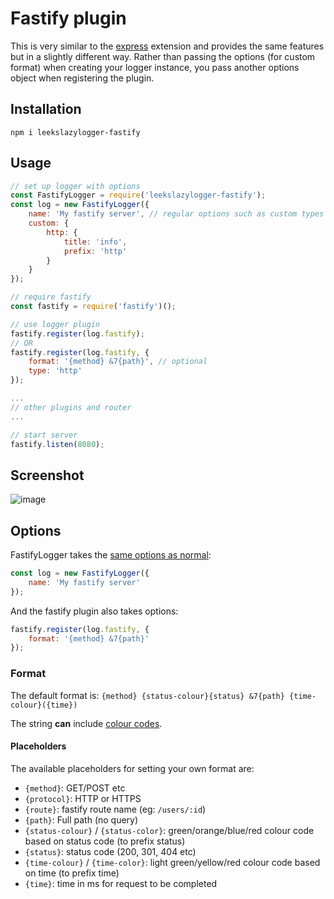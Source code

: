 # Fastify plugin

This is very similar to the [express](./express) extension and provides the same features but in a slightly different way. Rather than passing the options (for custom format) when creating your logger instance, you pass another options object when registering the plugin.

## Installation

`npm i leekslazylogger-fastify`

## Usage

```js
// set up logger with options
const FastifyLogger = require('leekslazylogger-fastify');
const log = new FastifyLogger({
	name: 'My fastify server', // regular options such as custom types
	custom: {
		http: {
			title: 'info',
			prefix: 'http'
		}
	}
});

// require fastify
const fastify = require('fastify')();

// use logger plugin
fastify.register(log.fastify);
// OR
fastify.register(log.fastify, {
	format: '{method} &7{path}', // optional
	type: 'http'
});

...
// other plugins and router
...

// start server
fastify.listen(8080);
```

## Screenshot

![image](https://i.imgur.com/1anKOAc.png)

## Options

FastifyLogger takes the [same options as normal](/customisation/options/):

```js
const log = new FastifyLogger({
	name: 'My fastify server'
});
```

And the fastify plugin also takes options:

```js
fastify.register(log.fastify, {
	format: '{method} &7{path}'
});
```

### Format

The default format is:
`{method} {status-colour}{status} &7{path} {time-colour}({time})`

The string **can** include [colour codes](/colours/#leeksjs-short-codes).

#### Placeholders

The available placeholders for setting your own format are:

- `{method}`: GET/POST etc
- `{protocol}`: HTTP or HTTPS
- `{route}`: fastify route name (eg: `/users/:id`)
- `{path}`: Full path (no query)
- `{status-colour}` / `{status-color}`: green/orange/blue/red colour code based on status code (to prefix status)
- `{status}`: status code (200, 301, 404 etc)
- `{time-colour}` / `{time-color}`: light green/yellow/red colour code based on time (to prefix time)
- `{time}`: time in ms for request to be completed
